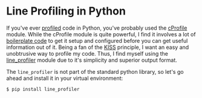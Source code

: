 # Line Profiling in Python

If you've ever [profiled][2] code in Python, you've probably used the
[cProfile][1] module. While the cProfile module is quite powerful, I find it
involves a lot of [boilerplate code][4] to get it setup and configured before
you can get useful information out of it. Being a fan of the [KISS][5]
principle, I want an easy and unobtrusive way to profile my code. Thus, I find
myself using the [line_profiler][3] module due to it's simplicity and superior
output format.

The `line_profiler` is not part of the standard python library, so let's go
ahead and install it in your virtual environment:

```bash
$ pip install line_profiler
```

[1]: http://docs.python.org/2/library/profile.html#module-cProfile
[2]: http://en.wikipedia.org/wiki/Profiling_(computer_programming)
[3]: http://pythonhosted.org/line_profiler/
[4]: http://docs.python.org/2/library/profile.html#profile.Profile
[5]: http://en.wikipedia.org/wiki/KISS_principle
